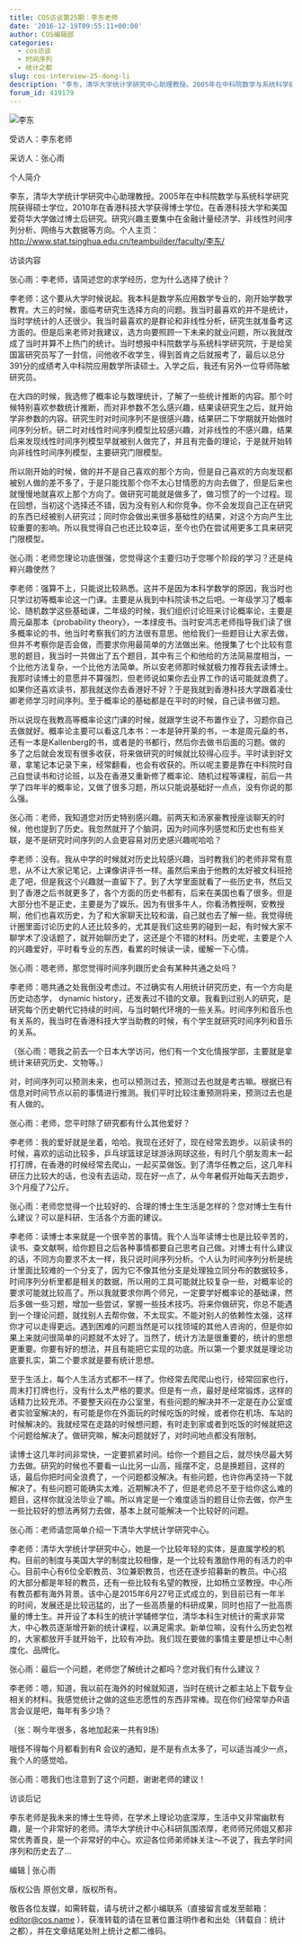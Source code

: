 ```yaml
---
title: COS访谈第25期：李东老师
date: '2016-12-19T09:55:11+00:00'
author: COS编辑部
categories:
  - cos访谈
  - 时间序列
  - 统计之都
slug: cos-interview-25-dong-li
description: "李东，清华大学统计学研究中心助理教授。2005年在中科院数学与系统科学研究院获得硕士学位，2010年在香港科技大学获得博士学位。在香港科技大学和美国爱荷华大学做过博士后研究。研究兴趣主要集中在金融计量经济学、非线性时间序列分析、网络与大数据等方向。"
forum_id: 419179
---
```


![李东](https://uploads.cosx.org/2016/12/2016-7-17.jpg)

受访人：李东老师

采访人：张心雨


个人简介

李东，清华大学统计学研究中心助理教授。2005年在中科院数学与系统科学研究院获得硕士学位，2010年在香港科技大学获得博士学位。在香港科技大学和美国爱荷华大学做过博士后研究。研究兴趣主要集中在金融计量经济学、非线性时间序列分析、网络与大数据等方向。个人主页：<http://www.stat.tsinghua.edu.cn/teambuilder/faculty/李东/>


访谈内容

张心雨：李老师，请简述您的求学经历，您为什么选择了统计？

李老师：这个要从大学时候说起。我本科是数学系应用数学专业的，刚开始学数学教育。大三的时候，面临考研究生选择方向的问题。我当时最喜欢的并不是统计，当时学统计的人还很少。我当时最喜欢的是群论和非线性分析，研究生就准备考这方面的。但是后来老师对我建议，选方向要照顾一下未来的就业问题，所以我就改成了当时并算不上热门的统计。当时想报中科院数学与系统科学研究院，于是给吴国富研究员写了一封信，问他收不收学生，得到首肯之后就报考了，最后以总分391分的成绩考入中科院应用数学所读硕士。入学之后，我还有另外一位导师陈敏研究员。

在大四的时候，我选修了概率论与数理统计，了解了一些统计推断的内容。那个时候特别喜欢参数统计推断，而对非参数不怎么感兴趣，结果读研究生之后，就开始学非参数的内容。研究生时对时间序列不是很感兴趣，结果研二下学期就开始做时间序列分析。研二时对线性时间序列模型比较感兴趣，对非线性的不感兴趣，结果后来发现线性时间序列模型早就被别人做完了，并且有完备的理论，于是就开始转向非线性时间序列模型，主要研究门限模型。

所以刚开始的时候，做的并不是自己喜欢的那个方向，但是自己喜欢的方向发现都被别人做的差不多了，于是只能找那个你不太心甘情愿的方向去做了，但是后来也就慢慢地就喜欢上那个方向了。做研究可能就是做多了，做习惯了的一个过程。现在回想，当初这个选择还不错，因为没有别人和你竞争。你不会发现自己正在研究的东西已经被别人研究过；同时你会做出来很多基础性的结果，对这个方向产生比较重要的影响。所以我觉得自己也还比较幸运，至今也仍在尝试用更多工具来研究门限模型。

张心雨：老师您理论功底很强，您觉得这个主要归功于您哪个阶段的学习？还是纯粹兴趣使然？

李老师：强算不上，只能说比较熟悉。这并不是因为本科学数学的原因，我当时也只学过初等概率论这一门课。主要是从我到中科院读书之后吧。一年级学习了概率论、随机数学这些基础课，二年级的时候，我们组织讨论班来讨论概率论，主要是周元燊那本《probability theory》，一本绿皮书。当时安鸿志老师指导我们读了很多概率论的书，他当时考察我们的方法很有意思。他给我们一些题目让大家去做，但并不考察你是否会做，而要求你用最简单的方法做出来。他搜集了七个比较有意思的题目，我当时一共做出了五个题目，其中有三个和他给的方法简易度相当，一个比他方法复杂，一个比他方法简单。所以安老师那时候就极力推荐我去读博士。我那时读博士的意愿并不算强烈，但老师说如果你去业界工作的话可能就浪费了。如果你还喜欢读书，那我就送你去香港好不好？于是我就到香港科技大学跟着凌仕卿老师学习时间序列。至于概率论的基础都是在平时的时候，自己读书做习题。

所以说现在我教高等概率论这门课的时候，就跟学生说不布置作业了，习题你自己去做就好。概率论主要可以看这几本书：一本是钟开莱的书，一本是周元燊的书，还有一本是Kallenberg的书，或者是的书都行，然后你去做书后面的习题。做的多了之后就会发现有很多收获，将来做研究的时候就比较得心应手。平时读到好文章，拿笔记本记录下来，经常翻看，也会有收获的。所以呢主要是靠在中科院时自己自觉读书和讨论班，以及在香港又重新修了概率论、随机过程等课程，前后一共学了四年半的概率论，又做了很多习题，所以只能说基础好一点点，没有你说的那么强。

张心雨：老师，我知道您对历史特别感兴趣。前两天和汤家豪教授座谈聊天的时候，他也提到了历史。我忽然就开了个脑洞，因为时间序列感觉和历史也有些关联，是不是研究时间序列的人会更容易对历史感兴趣呢哈哈？

李老师：没有。我从中学的时候就对历史比较感兴趣，当时教我们的老师非常有意思，从不让大家记笔记，上课像讲评书一样。虽然后来由于他教的太好被文科班抢走了吧，但是我这个兴趣就一直留下了。到了大学里面就看了一些历史书，然后又到了香港之后书就更多了，各个方面的历史书都有，后来在美国也看了很多。但是大部分也不是正史，主要是为了娱乐。因为有很多牛人，你看汤教授啊，安教授啊，他们也喜欢历史，为了和大家聊天比较和谐，自己就也去了解一些。我觉得统计圈里面讨论历史的人还比较多的，尤其是我们这些男的碰到一起，有时候大家不聊学术了没话题了，就开始聊历史了，这还是个不错的材料。历史呢，主要是个人的兴趣爱好，平时看专业的东西，看累的时候读一读，缓解一下心情。

张心雨：嗯老师，那您觉得时间序列跟历史会有某种共通之处吗？

李老师：嗯共通之处我倒没考虑过。不过确实有人用统计研究历史，有一个方向是历史动态学， dynamic history，还发表过不错的文章。我看到过别人的研究，是研究每个历史朝代它持续的时间，与当时朝代环境的一些关系。时间序列和音乐也有关系的，我当时在香港科技大学当助教的时候，有个学生就研究时间序列和音乐的关系。

（张心雨：嗯我之前去一个日本大学访问，他们有一个文化情报学部，主要就是拿统计来研究历史、文物等。）

对，时间序列可以预测未来，也可以预测过去，预测过去也就是考古嘛。根据已有信息对时间节点以前的事情进行推测。我们平时比较注重预测将来，预测过去也是有人做的。

张心雨：老师，您平时除了研究都有什么其他爱好？

李老师：我的爱好就是坐着，哈哈。我现在还好了，现在经常去跑步。以前读书的时候，喜欢的运动比较多，乒乓球篮球足球游泳网球这些，有时几个朋友周末一起打打牌，在香港的时候经常去爬山，一起买菜做饭。到了清华任教之后，这几年科研压力比较大的话，也没有去运动，现在好一点了，从今年暑假开始每天去跑步，3个月瘦了7公斤。

张心雨：老师您觉得一个比较好的、合理的博士生生活是怎样的？您对博士生有什么建议？可以是科研、生活各个方面的建议。

李老师：读博士本来就是一个很辛苦的事情。我个人当年读博士也是比较辛苦的，读书、查文献啊，给你题目之后各种事情都要自己思考自己做。对博士有什么建议的话，不同方向要求不太一样，我只说时间序列分析。个人认为时间序列分析是统计里面比较难的一个分支了，因为它不像其他分支是处理独立同分布的数据较多，时间序列分析里都是相关的数据，所以用的工具可能就比较复杂一些，对概率论的要求可能就比较高了。所以我就要求你两个师兄，一定要学好概率论的基础课，然后多做一些习题，增加一些尝试，掌握一些技术技巧。将来你做研究，你总不能遇到一个理论问题，就找别人去帮你做，不太现实。不能对别人的依赖性太强，这样你才可以走得更远。遇到困难的问题当然是可以找领域的其他人咨询的，但是你如果上来就问很简单的问题就不太好了。当然了，统计方法是很重要的，统计的思想更重要。你要有好的想法，并且有能把它实现的功底。所以第一个要求就是理论功底要扎实，第二个要求就是要有统计思想。

至于生活上，每个人生活方式都不一样了。你经常去爬爬山也行，经常回家也行，周末打打牌也行，没有什么太严格的要求。但是有一点，最好是经常锻炼，这样的话精力比较充沛。不要整天闷在办公室里，有些问题的解决并不一定是在办公室或者实验室解决的，有可能是你在外面玩的时候吃饭的时候，或者你在机场、车站的时候解决的。我就经常在走路的时候想问题，有时走到家或者到吃饭的时候就把这个问题给解决了。做研究嘛，解决问题就好了，对时间地点都没有限制。

读博士这几年时间非常快，一定要抓紧时间。给你一个题目之后，就尽快尽最大努力去做。研究的时候也不要看一山比另一山高，摇摆不定，总是换题目，这样的话，最后你把时间全浪费了，一个问题都没解决。有些问题，也许你再坚持一下就解决了。有些问题可能确实太难，近期解决不了，但是老师总不至于给你这么难的题目，这样你就没法毕业了嘛。所以肯定是一个难度适当的题目让你去做，你产生一些比较好的想法再努力去做，基本上就可能解决一个比较好的问题。

张心雨：老师请您简单介绍一下清华大学统计学研究中心。

李老师：清华大学统计学研究中心，她是一个比较年轻的实体，是直属学校的机构。目前的制度与美国大学的制度比较相像，是一个比较有激励作用的有活力的中心。目前中心有6位全职教员、3位兼职教员，也还在逐步招募新的教员。中心招的大部分都是年轻的教员，还有一些比较有名望的教授，比如杨立坚教授。中心所有教员都有海外背景。该中心是2015年6月27号正式成立的，到目前已有一年半的时间，发展还是比较迅猛的，出了一些高质量的科研成果，同时也招了一批高质量的博士生。并开设了本科生的统计学辅修学位，清华本科生对统计的需求非常大，中心教员逐渐增开新的统计课程，以满足需求。新单位嘛，没有什么历史包袱的，大家都放开手就开始干，比较有冲劲。我们现在要做的事情主要是想让中心制度化、品牌化。

张心雨：最后一个问题，老师您了解统计之都吗？您对我们有什么建议？

李老师：嗯，知道，我以前在海外的时候就知道，当时在统计之都主站上下载专业相关的材料。我感觉统计之做的这些志愿性的东西非常棒。现在你们经常举办R语言会议是吧，每年有多少场？

（张：啊今年很多，各地加起来一共有9场）

哦怪不得每个月都看到有R 会议的通知，是不是有点太多了，可以适当减少一点，我个人的感觉哈。

张心雨：嗯我们也注意到了这个问题，谢谢老师的建议！

访谈后记

李东老师是我未来的博士生导师，在学术上理论功底深厚，生活中又非常幽默有趣，是一个非常好的老师。清华大学统计中心科研氛围浓厚，老师师兄师姐又都非常优秀善良，是一个非常好的中心。欢迎各位师弟师妹关注～不说了，我去学时间序列和历史去了…


编辑 | 张心雨

版权公告 原创文章，版权所有。

敬告各位友媒，如需转载，请与统计之都小编联系（直接留言或发至邮箱：editor@cos.name ），获准转载的请在显著位置注明作者和出处（转载自：统计之都），并在文章结尾处附上统计之都二维码。
